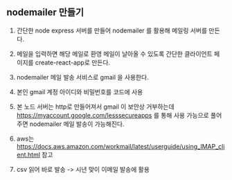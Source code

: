 ## nodemailer 만들기

1. 간단한 node express 서버를 만들어 nodemailer 를 활용해 메일링 서버를 만든다.

2. 메일을 입력하면 해당 메일로 환영 메일이 날아올 수 있도록 간단한 클라이언트 페이지를 create-react-app로 만든다.

3. nodemailer 메일 발송 서비스로 gmail 을 사용한다.

4. 본인 gmail 계정 아이디와 비밀번호를 코드에 사용

5. 본 노드 서버는 http로 만들어져서 gmail 이 보안상 거부하는데 
   https://myaccount.google.com/lesssecureapps 를 통해 사용 가능으로 풀어주면 nodemailer 메일 발송이 가능해진다.

6. aws는 https://docs.aws.amazon.com/workmail/latest/userguide/using_IMAP_client.html 참고

7. csv 읽어 바로 발송 -> 시년 맞이 이메일 발송에 활용